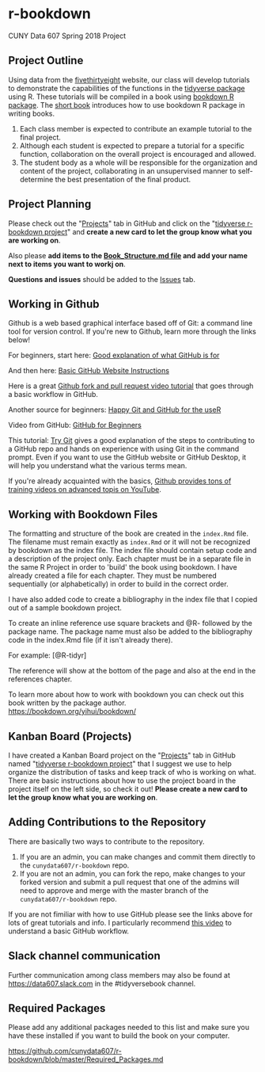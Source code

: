 # r-bookdown

CUNY Data 607 Spring 2018 Project

## Project Outline

Using data from the [fivethirtyeight](http://fivethirtyeight.com/) website, our class will develop tutorials to demonstrate the capabilities of the functions in the [tidyverse package](https://www.tidyverse.org/) using R. These tutorials will be compiled in a book using [bookdown R package](https://cran.rstudio.com/web/packages/bookdown/index.html). The [short book](https://bookdown.org/yihui/bookdown/) introduces how to use bookdown R package in writing books.

1. Each class member is expected to contribute an example tutorial to the final project.  
2. Although each student is expected to prepare a tutorial for a specific function, collaboration on the overall project is encouraged and allowed.
2. The student body as a whole will be responsible for the organization and content of the project, collaborating in an unsupervised manner to self-determine the best presentation of the final product.

## Project Planning

Please check out the "[Projects](https://github.com/cunydata607/r-bookdown/projects)" tab in GitHub and click on the "[tidyverse r-bookdown project](https://github.com/cunydata607/r-bookdown/projects/1)" and **create a new card to let the group know what you are working on**.  

Also please **add items to the [Book_Structure.md file](https://github.com/cunydata607/r-bookdown/blob/master/Book_Structure.md) and add your name next to items you want to workj on**.

**Questions and issues** should be added to the [Issues](https://github.com/cunydata607/r-bookdown/issues) tab.

## Working in Github

Github is a web based graphical interface based off of Git: a command line tool for version control. If you're new to Github, learn more through the links below!

For beginners, start here: [Good explanation of what GitHub is for](https://www.howtogeek.com/180167/htg-explains-what-is-github-and-what-do-geeks-use-it-for/)

And then here: [Basic GitHub Website Instructions](https://guides.github.com/activities/hello-world/)

Here is a great [Github fork and pull request video tutorial](https://www.youtube.com/watch?v=yr6IzOGoMsQ) that goes through a basic workflow in GitHub.

Another source for beginners: [Happy Git and GitHub for the useR](http://happygitwithr.com/)

Video from GitHub: [GitHub for Beginners](https://resources.github.com/webcasts/GitHub-for-beginners/?utm_source=announcement&utm_medium=email&utm_campaign=gh-for-beginners-follow-up&elqTrackId=5e3f26814be04d1f81c4865816946a24&elq=384f5c0a35964e25a0108bbfbd78b5b3&elqaid=424&elqat=1&elqCampaignId=165)

This tutorial: [Try Git](https://try.github.io/levels/1/challenges/1) gives a good explanation of the steps to contributing to a GitHub repo and hands on experience with using Git in the command prompt. Even if you want to use the GitHub website or GitHub Desktop, it will help you understand what the various terms mean.

If you're already acquainted with the basics, [Github provides tons of training videos on advanced topis on YouTube](https://www.youtube.com/user/GitHubGuides/videos).

## Working with Bookdown Files

The formatting and structure of the book are created in the `index.Rmd` file. The filename must remain exactly as `index.Rmd` or it will not be recognized by bookdown as the index file. The index file should contain setup code and a description of the project only.  Each chapter must be in a separate file in the same R Project in order to 'build' the book using bookdown.  I have already created a file for each chapter.  They must be numbered sequentially (or alphabetically) in order to build in the correct order.  

I have also added code to create a bibliography in the index file that I copied out of a sample bookdown project.  

To create an inline reference use square brackets and \@R- followed by the package name. The package name must also be added to the bibliography code in the index.Rmd file (if it isn't already there).

For example: 
[@R-tidyr]

The reference will show at the bottom of the page and also at the end in the references chapter.

To learn more about how to work with bookdown you can check out this book written by the package author.  
<https://bookdown.org/yihui/bookdown/>

## Kanban Board (Projects)

I have created a Kanban Board project on the "[Projects](https://github.com/cunydata607/r-bookdown/projects)" tab in GitHub named "[tidyverse r-bookdown project](https://github.com/cunydata607/r-bookdown/projects/1)" that I suggest we use to help organize the distribution of tasks and keep track of who is working on what.  There are basic instructions about how to use the project board in the project itself on the left side, so check it out! **Please create a new card to let the group know what you are working on**.  

## Adding Contributions to the Repository

There are basically two ways to contribute to the repository.

1. If you are an admin, you can make changes and commit them directly to the `cunydata607/r-bookdown` repo. 
2. If you are not an admin, you can fork the repo, make changes to your forked version and submit a pull request that one of the admins will need to approve and merge with the master branch of the `cunydata607/r-bookdown` repo.  

If you are not fimiliar with how to use GitHub please see the links above for lots of great tutorials and info.  I particularly recommend [this video](https://www.youtube.com/watch?v=yr6IzOGoMsQ) to understand a basic GitHub workflow.

## Slack channel communication

Further communication among class members may also be found at https://data607.slack.com in the #tidyversebook channel.

## Required Packages

Please add any additional packages needed to this list and make sure you have these installed if you want to build the book on your computer.

https://github.com/cunydata607/r-bookdown/blob/master/Required_Packages.md
